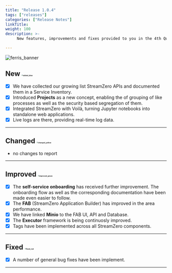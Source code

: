 ```yaml
---
title: "Release 1.0.4"
tags: ["releases"]
categories: ["Release Notes"]
linkTitle:
weight: 100
description: >-
     New features, improvements and fixes provided to you in the 4th Quarter of 2021.

---
```


![ferris_banner](/images/ferris_banner.png)



## New <img src="/images/added_blue.png" alt="added_blue" style="zoom:25%;" />

- [x] We have collected our growing list StreamZero APIs and documented them in a Service Inventory.
- [x] Introduced **Projects** as a new concept, enabling the of grouping of like processes as well as the security based segregation of them.
- [x] Integrated StreamZero with Voilà, turning Jupyter notebooks into standalone web applications.
- [x] Live logs are there, providing real-time log data.

---

## Changed <img src="/images/changed_yellow.png" alt="changed_yellow" style="zoom:25%;" />

- no changes to report

---

## Improved <img src="/images/improved_green.png" alt="improved_green" style="zoom:25%;" />

- [x] The **self-service onboarding** has received further improvement. The onboarding flow as well as the corresponding documentation have been made even easier to follow.
- [x] The **FAB** (StreamZero Application Builder) has improved in the area performance.
- [x] We have linked **Minio** to the FAB UI, API and Database.
- [x] The **Executor** framework is being continuosly improved.
- [x] Tags have been implemented across all StreamZero components.

---

## Fixed <img src="/images/fixed_red.png" alt="fixed_red" style="zoom:25%;" />

- [x] A number of general bug fixes have been implement.

---

